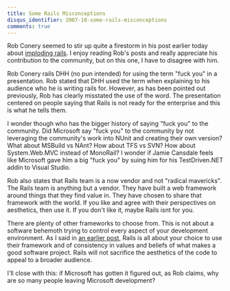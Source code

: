 ```yaml
---
title: Some Rails Misconceptions
disqus_identifier: 2007-10-some-rails-misconceptions
comments: true
---
```


Rob Conery seemed to stir up quite a firestorm in his post earlier today about [imploding rails][1]. I enjoy reading Rob's posts and really appreciate his contribution to the community, but on this one, I have to disagree with him.

Rob Conery rails DHH (no pun intended) for using the term "fuck you" in a presentation. Rob stated that DHH used the term when explaining to his audience who he is writing rails for. However, as has been pointed out previously, Rob has clearly misstated the use of the word. The presentation centered on people saying that Rails is not ready for the enterprise and this is what he tells them. 

I wonder though who has the bigger history of saying "fuck you" to the community. Did Microsoft say "fuck you" to the community by not leveraging the community's work into NUnit and creating their own version? What about MSBuild vs NAnt? How about TFS vs SVN? How about System.Web.MVC instead of MonoRail? I wonder if Jamie Cansdale feels like Microsoft gave him a big "fuck you" by suing him for his TestDriven.NET addin to Visual Studio.

Rob also states that Rails team is a now vendor and not "radical mavericks". The Rails team is anything but a vendor. They have built a web framework around things that they find value in. They have chosen to share that framework with the world. If you like and agree with their perspectives on aesthetics, then use it. If you don't like it, maybe Rails isnt for you. 

There are plenty of other frameworks to choose from. This is not about a software behemoth trying to control every aspect of your development environment. As I said in [an earlier post][2], Rails is all about your choice to use their framework and of consistency in values and beliefs of what makes a good software project. Rails will not sacrifice the aesthetics of the code to appeal to a broader audience.

I'll close with this: if Microsoft has gotten it figured out, as Rob claims, why are so many people leaving Microsoft development?

[1]: http://blog.wekeroad.com/2007/10/10/imploding-rails-jesus-dhh-and-the-uncle-ben-principle/
[2]: /2007/06/18/ror-vs-microsoft/
